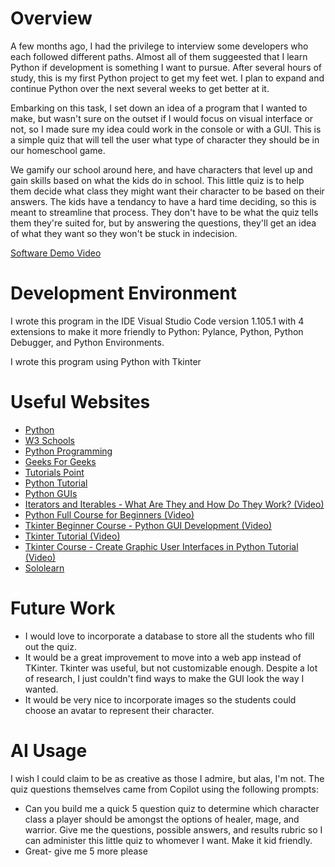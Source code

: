 # Overview

A few months ago, I had the privilege to interview some developers who each followed different paths. Almost all of them suggeested that I learn Python if development is something I want to pursue. After several hours of study, this is my first Python project to get my feet wet. I plan to expand and continue Python over the next several weeks to get better at it. 

Embarking on this task, I set down an idea of a program that I wanted to make, but wasn't sure on the outset if I would focus on visual interface or not, so I made sure my idea could work in the console or with a GUI. This is a simple quiz that will tell the user what type of character they should be in our homeschool game. 

We gamify our school around here, and have characters that level up and gain skills based on what the kids do in school. This little quiz is to help them decide what class they might want their character to be based on their answers. The kids have a tendancy to have a hard time deciding, so this is meant to streamline that process. They don't have to be what the quiz tells them they're suited for, but by answering the questions, they'll get an idea of what they want so they won't be stuck in indecision.

[Software Demo Video](https://youtu.be/lz40S8K4EP8)

# Development Environment
I wrote this program in the IDE Visual Studio Code version 1.105.1 with 4 extensions to make it more friendly to Python: Pylance, Python, Python Debugger, and Python Environments.

I wrote this program using Python with Tkinter

# Useful Websites
- [Python](https://wiki.python.org/moin/GuiProgramming)
- [W3 Schools](https://www.w3schools.com/python/default.asp)
- [Python Programming](https://pythonprogramming.altervista.org/707-2/)
- [Geeks For Geeks](https://www.geeksforgeeks.org/category/python/)
- [Tutorials Point](https://www.tutorialspoint.com/python/tk_radiobutton.htm)
- [Python Tutorial](https://www.pythontutorial.net/tkinter)
- [Python GUIs](https://www.pythonguis.com/tkinter-tutorial/)
- [Iterators and Iterables - What Are They and How Do They Work? (Video)](https://www.youtube.com/watch?v=jTYiNjvnHZY)
- [Python Full Course for Beginners (Video)](https://www.youtube.com/watch?v=H2EJuAcrZYU)
- [Tkinter Beginner Course - Python GUI Development (Video)](https://www.youtube.com/watch?v=ibf5cx221hk)
- [Tkinter Tutorial (Video)](https://www.youtube.com/watch?v=X5yyKZpZ4vU)
- [Tkinter Course - Create Graphic User Interfaces in Python Tutorial (Video)](https://www.youtube.com/watch?v=YXPyB4XeYLA)
- [Sololearn](http://sololearn.com)

# Future Work
- I would love to incorporate a database to store all the students who fill out the quiz.
- It would be a great improvement to move into a web app instead of TKinter. Tkinter was useful, but not customizable enough. Despite a lot of research, I just couldn't find ways to make the GUI look the way I wanted. 
- It would be very nice to incorporate images so the students could choose an avatar to represent their character.

# AI Usage
I wish I could claim to be as creative as those I admire, but alas, I'm not. The quiz questions themselves came from Copilot using the following prompts: 

- Can you build me a quick 5 question quiz to determine which character class a player should be amongst the options of healer, mage, and warrior. Give me the questions, possible answers, and results rubric so I can administer this little quiz to whomever I want. Make it kid friendly.
- Great- give me 5 more please
